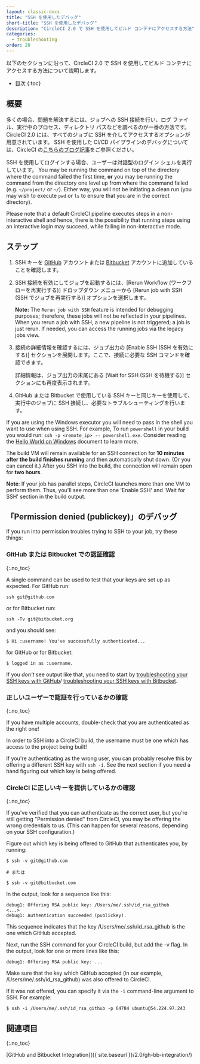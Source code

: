 ```yaml
---
layout: classic-docs
title: "SSH を使用したデバッグ"
short-title: "SSH を使用したデバッグ"
description: "CircleCI 2.0 で SSH を使用してビルド コンテナにアクセスする方法"
categories:
  - troubleshooting
order: 20
---
```


以下のセクションに沿って、CircleCI 2.0 で SSH を使用してビルド コンテナにアクセスする方法について説明します。

* 目次
{:toc}

## 概要

多くの場合、問題を解決するには、ジョブへの SSH 接続を行い、ログ ファイル、実行中のプロセス、ディレクトリ パスなどを調べるのが一番の方法です。 CircleCI 2.0 には、すべてのジョブに SSH を介してアクセスするオプションが用意されています。 SSH を使用した CI/CD パイプラインのデバッグについては、CircleCI の[こちらのブログ記事](https://circleci.com/blog/debugging-ci-cd-pipelines-with-ssh-access/)をご参照ください。

SSH を使用してログインする場合、ユーザーは対話型のログイン シェルを実行しています。 You may be running the command on top of the directory where the command failed the first time, **or** you may be running the command from the directory one level up from where the command failed (e.g. `~/project/` or `~/`). Either way, you will not be initiating a clean run (you may wish to execute `pwd` or `ls` to ensure that you are in the correct directory).

Please note that a default CircleCI pipeline executes steps in a non-interactive shell and hence, there is the possibility that running steps using an interactive login may succeed, while failing in non-interactive mode.

## ステップ

1. SSH キーを [GitHub](https://help.github.com/articles/adding-a-new-ssh-key-to-your-github-account/) アカウントまたは [Bitbucket](https://confluence.atlassian.com/bitbucket/set-up-an-ssh-key-728138079.html) アカウントに追加していることを確認します。

2. SSH 接続を有効にしてジョブを起動するには、[Rerun Workflow (ワークフローを再実行する)] ドロップダウン メニューから [Rerun job with SSH (SSH でジョブを再実行する)] オプションを選択します。
    
    **Note:** The `Rerun job with SSH` feature is intended for debugging purposes; therefore, these jobs will not be reflected in your pipelines. When you rerun a job with SSH, a new pipeline is not triggered; a job is just rerun. If needed, you can access the running jobs via the legacy jobs view.

3. 接続の詳細情報を確認するには、ジョブ出力の [Enable SSH (SSH を有効にする)] セクションを展開します。ここで、接続に必要な SSH コマンドを確認できます。
    
    詳細情報は、ジョブ出力の末尾にある [Wait for SSH (SSH を待機する)] セクションにも再度表示されます。

4. GitHub または Bitbucket で使用している SSH キーと同じキーを使用して、実行中のジョブに SSH 接続し、必要なトラブルシューティングを行います。

If you are using the Windows executor you will need to pass in the shell you want to use when using SSH. For example, To run `powershell` in your build you would run: `ssh -p <remote_ip> -- powershell.exe`. Consider reading the [Hello World on Windows]({{site.baseurl}}/2.0/hello-world-windows) document to learn more.

The build VM will remain available for an SSH connection for **10 minutes after the build finishes running** and then automatically shut down. (Or you can cancel it.) After you SSH into the build, the connection will remain open for **two hours**.

**Note**: If your job has parallel steps, CircleCI launches more than one VM to perform them. Thus, you'll see more than one 'Enable SSH' and 'Wait for SSH' section in the build output.

## 「Permission denied (publickey)」のデバッグ

If you run into permission troubles trying to SSH to your job, try these things:

### GitHub または Bitbucket での認証確認
{:.no_toc}

A single command can be used to test that your keys are set up as expected. For GitHub run:

    ssh git@github.com
    

or for Bitbucket run:

    ssh -Tv git@bitbucket.org
    

and you should see:

    $ Hi :username! You've successfully authenticated...
    

for GitHub or for Bitbucket:

    $ logged in as :username.
    

If you *don't* see output like that, you need to start by [troubleshooting your SSH keys with GitHub](https://help.github.com/articles/error-permission-denied-publickey)/ [troubleshooting your SSH keys with Bitbucket](https://confluence.atlassian.com/bitbucket/troubleshoot-ssh-issues-271943403.html).

### 正しいユーザーで認証を行っているかの確認
{:.no_toc}

If you have multiple accounts, double-check that you are authenticated as the right one!

In order to SSH into a CircleCI build, the username must be one which has access to the project being built!

If you're authenticating as the wrong user, you can probably resolve this by offering a different SSH key with `ssh -i`. See the next section if you need a hand figuring out which key is being offered.

### CircleCI に正しいキーを提供しているかの確認
{:.no_toc}

If you've verified that you can authenticate as the correct user, but you're still getting "Permission denied" from CircleCI, you may be offering the wrong credentials to us. (This can happen for several reasons, depending on your SSH configuration.)

Figure out which key is being offered to GitHub that authenticates you, by running:

    $ ssh -v git@github.com
    
    # または
    
    $ ssh -v git@bitbucket.com
    

In the output, look for a sequence like this:

    debug1: Offering RSA public key: /Users/me/.ssh/id_rsa_github
    <...>
    debug1: Authentication succeeded (publickey).
    

This sequence indicates that the key /Users/me/.ssh/id_rsa_github is the one which GitHub accepted.

Next, run the SSH command for your CircleCI build, but add the -v flag. In the output, look for one or more lines like this:

    debug1: Offering RSA public key: ...
    

Make sure that the key which GitHub accepted (in our example, /Users/me/.ssh/id_rsa_github) was also offered to CircleCI.

If it was not offered, you can specify it via the `-i` command-line argument to SSH. For example:

    $ ssh -i /Users/me/.ssh/id_rsa_github -p 64784 ubuntu@54.224.97.243
    

## 関連項目
{:.no_toc}

[GitHub and Bitbucket Integration]({{ site.baseurl }}/2.0/gh-bb-integration/)